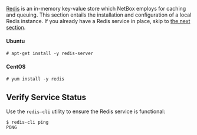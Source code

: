 [Redis](https://redis.io/) is an in-memory key-value store which NetBox employs for caching and queuing. This section entails the installation and configuration of a local Redis instance. If you already have a Redis service in place, skip to [the next section](3-netbox.md).

#### Ubuntu

```no-highlight
# apt-get install -y redis-server
```

#### CentOS

```no-highlight
# yum install -y redis
```

## Verify Service Status

Use the `redis-cli` utility to ensure the Redis service is functional:

```no-highlight
$ redis-cli ping
PONG
```
